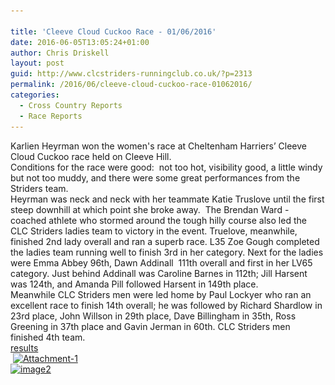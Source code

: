 ```yaml
---

title: 'Cleeve Cloud Cuckoo Race - 01/06/2016'
date: 2016-06-05T13:05:24+01:00
author: Chris Driskell
layout: post
guid: http://www.clcstriders-runningclub.co.uk/?p=2313
permalink: /2016/06/cleeve-cloud-cuckoo-race-01062016/
categories:
  - Cross Country Reports
  - Race Reports
---
```

<div>
  Karlien Heyrman won the women's race at Cheltenham Harriers’ Cleeve Cloud Cuckoo race held on Cleeve Hill.
</div>

<div>
  Conditions for the race were good:  not too hot, visibility good, a little windy but not too muddy, and there were some great performances from the Striders team.
</div>

<div>
  Heyrman was neck and neck with her teammate Katie Truslove until the first steep downhill at which point she broke away.  The Brendan Ward - coached athlete who stormed around the tough hilly course also led the CLC Striders ladies team to victory in the event. Truelove, meanwhile, finished 2nd lady overall and ran a superb race. L35 Zoe Gough completed the ladies team running well to finish 3rd in her category. Next for the ladies were Emma Abbey 96th, Dawn Addinall  111th overall and first in her LV65 category. Just behind Addinall was Caroline Barnes in 112th; Jill Harsent was 124th, and Amanda Pill followed Harsent in 149th place.
</div>

<div>
  Meanwhile CLC Striders men were led home by Paul Lockyer who ran an excellent race to finish 14th overall; he was followed by Richard Shardlow in 23rd place, John Willson in 29th place, Dave Billingham in 35th, Ross Greening in 37th place and Gavin Jerman in 60th. CLC Striders men finished 4th team.
</div>

<div>
</div>

<div>
  <a href="http://cheltenhamharriers.co.uk/public/inc/doc/cuckoo/results/cuckoo_2016_results.pdf">results</a>
</div>

<div>
</div>

<div>
   <a href="/Images/2016/06/Attachment-1-e1464888459784.jpeg"><img class="alignnone size-medium wp-image-2302" src="/Images/2016/06/Attachment-1-e1464888459784-300x225.jpeg" alt="Attachment-1" width="300" height="225" srcset="/Images/2016/06/Attachment-1-e1464888459784-300x225.jpeg 300w, /Images/2016/06/Attachment-1-e1464888459784.jpeg 640w" sizes="(max-width: 300px) 100vw, 300px" /></a>
</div>

<div>
</div>

<div>
</div>

<div>
  <a href="/Images/2016/06/image2-e1465128477411.jpg"><img class="alignnone size-medium wp-image-2315" src="/Images/2016/06/image2-e1465128477411-225x300.jpg" alt="image2" width="225" height="300" srcset="/Images/2016/06/image2-e1465128477411-225x300.jpg 225w, /Images/2016/06/image2-e1465128477411-768x1024.jpg 768w" sizes="(max-width: 225px) 100vw, 225px" /></a>
</div>